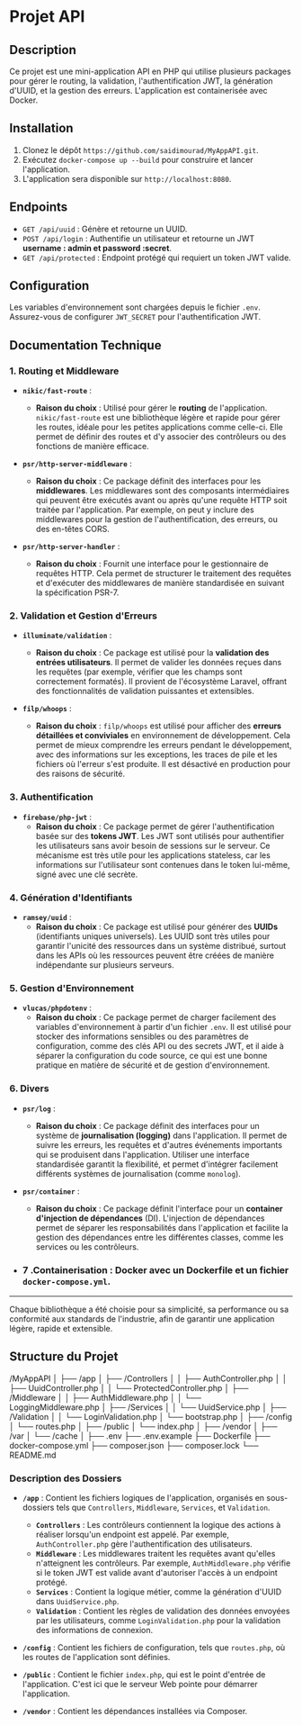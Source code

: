  
# Projet API

## Description

Ce projet est une mini-application API en PHP qui utilise plusieurs packages pour gérer le routing, la validation, l'authentification JWT, la génération d'UUID, et la gestion des erreurs. L'application est containerisée avec Docker.

## Installation

1. Clonez le dépôt `https://github.com/saidimourad/MyAppAPI.git`.
2. Exécutez `docker-compose up --build` pour construire et lancer l'application.
3. L'application sera disponible sur `http://localhost:8080`.

## Endpoints

- `GET /api/uuid` : Génère et retourne un UUID.
- `POST /api/login` : Authentifie un utilisateur et retourne un JWT **username : admin et password :secret**.
- `GET /api/protected` : Endpoint protégé qui requiert un token JWT valide.

## Configuration

Les variables d'environnement sont chargées depuis le fichier `.env`. Assurez-vous de configurer `JWT_SECRET` pour l'authentification JWT.


## Documentation Technique

### 1. **Routing et Middleware**

- **`nikic/fast-route`** : 
  - **Raison du choix** : Utilisé pour gérer le **routing** de l'application. `nikic/fast-route` est une bibliothèque légère et rapide pour gérer les routes, idéale pour les petites applications comme celle-ci. Elle permet de définir des routes et d'y associer des contrôleurs ou des fonctions de manière efficace.
  
- **`psr/http-server-middleware`** : 
  - **Raison du choix** : Ce package définit des interfaces pour les **middlewares**. Les middlewares sont des composants intermédiaires qui peuvent être exécutés avant ou après qu'une requête HTTP soit traitée par l'application. Par exemple, on peut y inclure des middlewares pour la gestion de l'authentification, des erreurs, ou des en-têtes CORS.

- **`psr/http-server-handler`** : 
  - **Raison du choix** : Fournit une interface pour le gestionnaire de requêtes HTTP. Cela permet de structurer le traitement des requêtes et d'exécuter des middlewares de manière standardisée en suivant la spécification PSR-7.

### 2. **Validation et Gestion d'Erreurs**

- **`illuminate/validation`** : 
  - **Raison du choix** : Ce package est utilisé pour la **validation des entrées utilisateurs**. Il permet de valider les données reçues dans les requêtes (par exemple, vérifier que les champs sont correctement formatés). Il provient de l'écosystème Laravel, offrant des fonctionnalités de validation puissantes et extensibles.
  
- **`filp/whoops`** : 
  - **Raison du choix** : `filp/whoops` est utilisé pour afficher des **erreurs détaillées et conviviales** en environnement de développement. Cela permet de mieux comprendre les erreurs pendant le développement, avec des informations sur les exceptions, les traces de pile et les fichiers où l'erreur s'est produite. Il est désactivé en production pour des raisons de sécurité.

### 3. **Authentification**

- **`firebase/php-jwt`** : 
  - **Raison du choix** : Ce package permet de gérer l'authentification basée sur des **tokens JWT**. Les JWT sont utilisés pour authentifier les utilisateurs sans avoir besoin de sessions sur le serveur. Ce mécanisme est très utile pour les applications stateless, car les informations sur l'utilisateur sont contenues dans le token lui-même, signé avec une clé secrète.

### 4. **Génération d'Identifiants**

- **`ramsey/uuid`** : 
  - **Raison du choix** : Ce package est utilisé pour générer des **UUIDs** (identifiants uniques universels). Les UUID sont très utiles pour garantir l'unicité des ressources dans un système distribué, surtout dans les APIs où les ressources peuvent être créées de manière indépendante sur plusieurs serveurs.

### 5. **Gestion d'Environnement**

- **`vlucas/phpdotenv`** : 
  - **Raison du choix** : Ce package permet de charger facilement des variables d'environnement à partir d'un fichier `.env`. Il est utilisé pour stocker des informations sensibles ou des paramètres de configuration, comme des clés API ou des secrets JWT, et il aide à séparer la configuration du code source, ce qui est une bonne pratique en matière de sécurité et de gestion d'environnement.

### 6. **Divers**

- **`psr/log`** : 
  - **Raison du choix** : Ce package définit des interfaces pour un système de **journalisation (logging)** dans l'application. Il permet de suivre les erreurs, les requêtes et d'autres événements importants qui se produisent dans l'application. Utiliser une interface standardisée garantit la flexibilité, et permet d'intégrer facilement différents systèmes de journalisation (comme `monolog`).

- **`psr/container`** : 
  - **Raison du choix** : Ce package définit l'interface pour un **container d'injection de dépendances** (DI). L'injection de dépendances permet de séparer les responsabilités dans l'application et facilite la gestion des dépendances entre les différentes classes, comme les services ou les contrôleurs.

- ### 7 .**Containerisation** : Docker avec un Dockerfile et un fichier `docker-compose.yml`.

---

Chaque bibliothèque a été choisie pour sa simplicité, sa performance ou sa conformité aux standards de l'industrie, afin de garantir une application légère, rapide et extensible.

## Structure du Projet

/MyAppAPI
│
├── /app
│   ├── /Controllers
│   │   ├── AuthController.php
│   │   ├── UuidController.php
│   │   └── ProtectedController.php
│   ├── /Middleware
│   │   ├── AuthMiddleware.php
│   │   └── LoggingMiddleware.php
│   ├── /Services
│   │   └── UuidService.php
│   ├── /Validation
│   │   └── LoginValidation.php
│   └── bootstrap.php
│
├── /config
│   └── routes.php
│
├── /public
│   └── index.php
│
├── /vendor
│
├── /var
│   └── /cache
│
├── .env
├── .env.example
├── Dockerfile
├── docker-compose.yml
├── composer.json
├── composer.lock
└── README.md

### Description des Dossiers

- **`/app`** : Contient les fichiers logiques de l'application, organisés en sous-dossiers tels que `Controllers`, `Middleware`, `Services`, et `Validation`.
  - **`Controllers`** : Les contrôleurs contiennent la logique des actions à réaliser lorsqu'un endpoint est appelé. Par exemple, `AuthController.php` gère l'authentification des utilisateurs.
  - **`Middleware`** : Les middlewares traitent les requêtes avant qu'elles n'atteignent les contrôleurs. Par exemple, `AuthMiddleware.php` vérifie si le token JWT est valide avant d'autoriser l'accès à un endpoint protégé.
  - **`Services`** : Contient la logique métier, comme la génération d'UUID dans `UuidService.php`.
  - **`Validation`** : Contient les règles de validation des données envoyées par les utilisateurs, comme `LoginValidation.php` pour la validation des informations de connexion.

- **`/config`** : Contient les fichiers de configuration, tels que `routes.php`, où les routes de l'application sont définies.

- **`/public`** : Contient le fichier `index.php`, qui est le point d'entrée de l'application. C'est ici que le serveur Web pointe pour démarrer l'application.

- **`/vendor`** : Contient les dépendances installées via Composer.

